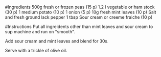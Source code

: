 #Ingredients
500g fresh or frozen peas (15 p)
1.2 l vegetable or ham stock (30 p)
1 medium potato (10 p)
1 onion (5 p)
10g fresh mint leaves (10 p)
Salt and fresh ground lack pepper
1 tbsp Sour cream or creeme fraiche (10 p)

#Instructions
Put all ingreidents other than mint leaves and sour cream to sup machine and run on "smooth".

Add sour cream and mint leaves and blend for 30s.

Serve with a trickle of olive oil.
